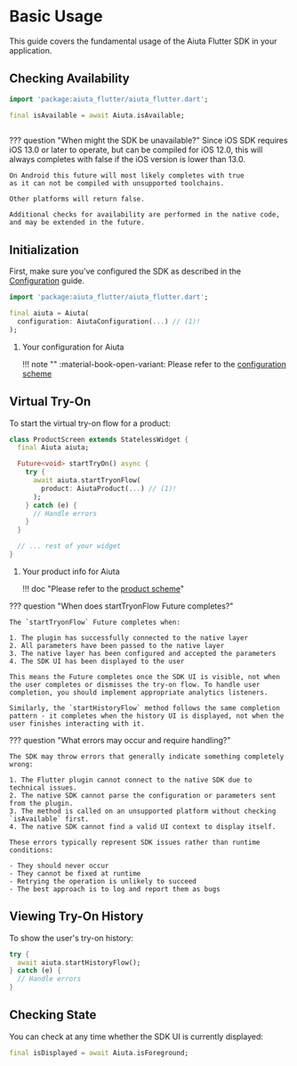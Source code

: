 # Basic Usage

This guide covers the fundamental usage of the Aiuta Flutter SDK in your application.

## Checking Availability

```dart
import 'package:aiuta_flutter/aiuta_flutter.dart';

final isAvailable = await Aiuta.isAvailable;
 
```    

??? question "When might the SDK be unavailable?"
    Since iOS SDK requires iOS 13.0 or later to operate, but can be compiled for iOS 12.0,
    this will always completes with false if the iOS version is lower than 13.0.

    On Android this future will most likely completes with true
    as it can not be compiled with unsupported toolchains.

    Other platforms will return false.

    Additional checks for availability are performed in the native code,
    and may be extended in the future.


## Initialization

First, make sure you've configured the SDK as described in the [Configuration](configuration.md) guide.

```dart
import 'package:aiuta_flutter/aiuta_flutter.dart';

final aiuta = Aiuta(
  configuration: AiutaConfiguration(...) // (1)!
);

```

1. Your configuration for Aiuta

    !!! note ""
        :material-book-open-variant: Please refer to the [configuration scheme](/sdk/developer/configuration/)

## Virtual Try-On

To start the virtual try-on flow for a product:

```dart
class ProductScreen extends StatelessWidget {
  final Aiuta aiuta;

  Future<void> startTryOn() async {
    try {
      await aiuta.startTryonFlow(
        product: AiutaProduct(...) // (1)!
      );
    } catch (e) {
      // Handle errors
    }
  }

  // ... rest of your widget
}
```

1. Your product info for Aiuta

    !!! doc "Please refer to the [product scheme](/sdk/developer/product)"

??? question "When does startTryonFlow Future completes?"

    The `startTryonFlow` Future completes when:

    1. The plugin has successfully connected to the native layer
    2. All parameters have been passed to the native layer
    3. The native layer has been configured and accepted the parameters
    4. The SDK UI has been displayed to the user

    This means the Future completes once the SDK UI is visible, not when the user completes or dismisses the try-on flow. To handle user completion, you should implement appropriate analytics listeners.

    Similarly, the `startHistoryFlow` method follows the same completion pattern - it completes when the history UI is displayed, not when the user finishes interacting with it.

??? question "What errors may occur and require handling?"

    The SDK may throw errors that generally indicate something completely wrong:

    1. The Flutter plugin cannot connect to the native SDK due to technical issues.
    2. The native SDK cannot parse the configuration or parameters sent from the plugin.
    3. The method is called on an unsupported platform without checking `isAvailable` first.
    4. The native SDK cannot find a valid UI context to display itself.

    These errors typically represent SDK issues rather than runtime conditions:

    - They should never occur
    - They cannot be fixed at runtime
    - Retrying the operation is unlikely to succeed
    - The best approach is to log and report them as bugs

## Viewing Try-On History

To show the user's try-on history:

```dart
try {
  await aiuta.startHistoryFlow();
} catch (e) {
  // Handle errors
}
```

## Checking State

You can check at any time whether the SDK UI is currently displayed:

```dart
final isDisplayed = await Aiuta.isForeground;
```

